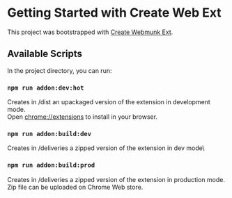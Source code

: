 # Getting Started with Create Web Ext

This project was bootstrapped with [Create Webmunk Ext](https://github.com/addeective/webmunk).

## Available Scripts

In the project directory, you can run:

### `npm run addon:dev:hot`

Creates in /dist an upackaged version of the extension in  development mode.\
Open [chrome://extensions](chrome://extensions) to install in your browser.

### `npm run addon:build:dev`

Creates in /deliveries a zipped version of the extension in dev mode\


### `npm run addon:build:prod`

Creates in /deliveries a zipped version of the extension in production mode.\
Zip file can be uploaded on Chrome Web store.

